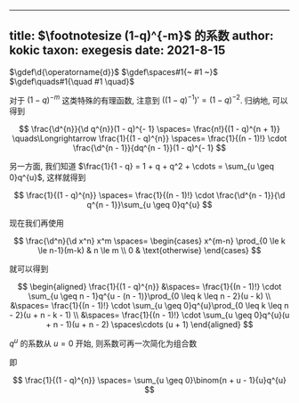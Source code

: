 
---
title: $\footnotesize (1-q)^{-m}$ 的系数
author: kokic
taxon: exegesis
date: 2021-8-15
---

$\gdef\d{\operatorname{d}}$
$\gdef\spaces#1{~ #1 ~}$
$\gdef\quads#1{\quad #1 \quad}$

对于 $(1-q)^{-m}$ 这类特殊的有理函数, 注意到
$((1-q)^{-1})' = (1 - q)^{- 2}$. 归纳地, 可以得到

$$
\frac{\d^{n}}{\d q^{n}}(1 - q)^{- 1} 
\spaces= \frac{n!}{(1 - q)^{n + 1}} 
\quads\Longrightarrow \frac{1}{(1 - q)^{n}} 
\spaces= \frac{1}{(n - 1)!} \cdot \frac{\d^{n - 1}}{dq^{n - 1}}(1 - q)^{- 1}
$$

另一方面, 我们知道
$\frac{1}{1 - q} = 1 + q + q^2 + \cdots = \sum_{u \geq 0}q^{u}$, 这样就得到

$$
\frac{1}{(1 - q)^{n}} 
\spaces= \frac{1}{(n - 1)!} \cdot \frac{\d^{n - 1}}{\d q^{n - 1}}\sum_{u \geq 0}q^{u}
$$

现在我们再使用 

$$ 
\frac{\d^n}{\d x^n} x^m
\spaces=
\begin{cases}
  x^{m-n} \prod_{0 \le k \le n-1}(m-k) & n \le m \\
  0 & \text{otherwise} 
\end{cases}
$$

就可以得到 

$$
\begin{aligned}
\frac{1}{(1 - q)^{n}} 
&\spaces= \frac{1}{(n - 1)!} \cdot \sum_{u \geq n - 1}q^{u - (n - 1)}\prod_{0 \leq k \leq n - 2}(u - k) \\
&\spaces= \frac{1}{(n - 1)!} \cdot \sum_{u \geq 0}q^{u}\prod_{0 \leq k \leq n - 2}(u + n - k - 1) \\
&\spaces= \frac{1}{(n - 1)!} \cdot \sum_{u \geq 0}q^{u}(u + n - 1)(u + n - 2) \spaces\cdots (u + 1)
\end{aligned}
$$

$q^{u}$ 的系数从 $u = 0$ 开始, 则系数可再一次简化为组合数

[](/data-structure/expand-coefficient-0001.typ#:block)

即 

$$
\frac{1}{(1 - q)^{n}} 
\spaces= \sum_{u \geq 0}\binom{n + u - 1}{u}q^{u}
$$
